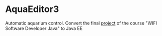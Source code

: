 # AquaEditor3
Automatic aquarium control. Convert the final [project](https://github.com/konskarz/aqua2) of the course "WIFI Software Developer Java" to Java EE
